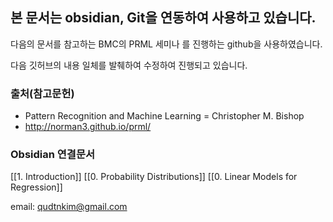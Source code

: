 ## 본 문서는 obsidian, Git을 연동하여 사용하고 있습니다.

다음의 문서를 참고하는 BMC의 PRML 세미나 를 진행하는 github을 사용하였습니다.

다음 깃허브의 내용 일체를 발췌하여 수정하여 진행되고 있습니다.

### 출처(참고문헌)
- Pattern Recognition and Machine Learning = Christopher M. Bishop
- http://norman3.github.io/prml/

### Obsidian 연결문서
[[1. Introduction]]
[[0. Probability Distributions]]
[[0. Linear Models for Regression]]


email: qudtnkim@gmail.com

